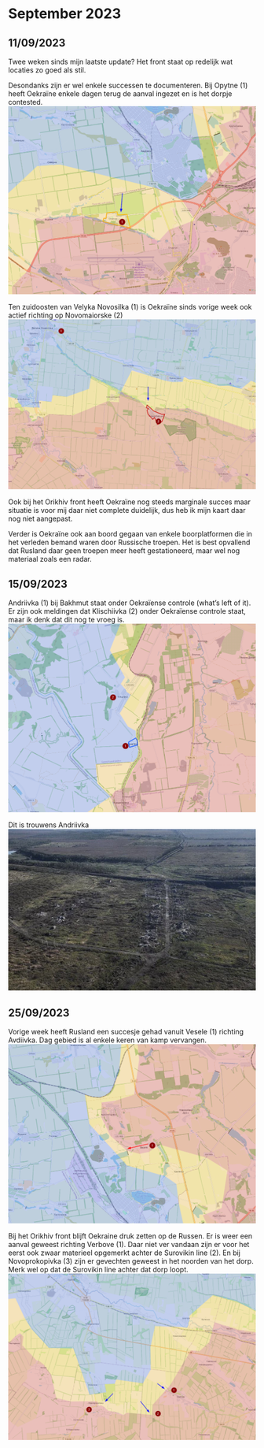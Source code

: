 # September 2023

## 11/09/2023

Twee weken sinds mijn laatste update? Het front staat op redelijk wat locaties zo goed als stil.

Desondanks zijn er wel enkele successen te documenteren. Bij Opytne (1) heeft Oekraïne enkele dagen terug de aanval ingezet en is het dorpje contested.
![Alt text](2023-09-Media/20230911a.png)

Ten zuidoosten van Velyka Novosilka (1) is Oekraïne sinds vorige week ook actief richting op Novomaiorske (2)
![Alt text](2023-09-Media/20230911b.png)

Ook bij het Orikhiv front heeft Oekraïne nog steeds marginale succes maar situatie is voor mij daar niet complete duidelijk, dus heb ik mijn kaart daar nog niet aangepast.

Verder is Oekraïne ook aan boord gegaan van enkele boorplatformen die in het verleden bemand waren door Russische troepen. Het is best opvallend dat Rusland daar geen troepen meer heeft gestationeerd, maar wel nog materiaal zoals een radar.

## 15/09/2023

Andriivka (1) bij Bakhmut staat onder Oekraïense controle (what’s left of it). Er zijn ook meldingen dat Klischiivka (2) onder Oekraïense controle staat, maar ik denk dat dit nog te vroeg is.
![Alt text](2023-09-Media/20230915a.png)

Dit is trouwens Andriivka
![Alt text](2023-09-Media/20230915b.jpg)

## 25/09/2023

Vorige week heeft Rusland een succesje gehad vanuit Vesele (1) richting Avdiivka. Dag gebied is al enkele keren van kamp vervangen.
![Alt text](2023-08-Media/20230925a.png)

Bij het Orikhiv front blijft Oekraine druk zetten op de Russen. Er is weer een aanval geweest richting Verbove (1). Daar niet ver vandaan zijn er voor het eerst ook zwaar materieel opgemerkt achter de Surovikin line (2). En bij Novoprokopivka (3) zijn er gevechten geweest in het noorden van het dorp. Merk wel op dat de Surovikin line achter dat dorp loopt.
![Alt text](2023-08-Media/20230925b.png)
